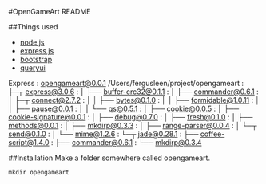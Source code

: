 #OpenGameArt README

##Things used
- [node.js](http://nodejs.org)
- [express.js](http://expressjs.com)
- [bootstrap](http://twitter.github.com/bootstrap/)
- [queryui](http://jqueryui.com)

Express
:	opengameart@0.0.1 /Users/fergusleen/project/opengameart
:	├─┬ express@3.0.6
:	│ ├── buffer-crc32@0.1.1
:	│ ├── commander@0.6.1
:	│ ├─┬ connect@2.7.2
:	│ │ ├── bytes@0.1.0
:	│ │ ├── formidable@1.0.11
:	│ │ ├── pause@0.0.1
:	│ │ └── qs@0.5.1
:	│ ├── cookie@0.0.5
:	│ ├── cookie-signature@0.0.1
:	│ ├── debug@0.7.0
:	│ ├── fresh@0.1.0
:	│ ├── methods@0.0.1
:	│ ├── mkdirp@0.3.3
:	│ ├── range-parser@0.0.4
:	│ └─┬ send@0.1.0
:	│   └── mime@1.2.6
:	└─┬ jade@0.28.1
:	  ├── coffee-script@1.4.0
:	  ├── commander@0.6.1
:	  └── mkdirp@0.3.4


##Installation
Make a folder somewhere called opengameart.

	mkdir opengameart

